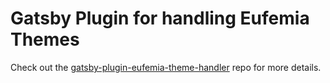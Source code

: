 # Gatsby Plugin for handling Eufemia Themes

Check out the [gatsby-plugin-eufemia-theme-handler](https://github.com/dnbexperience/gatsby-plugin-eufemia-theme-handler) repo for more details.
